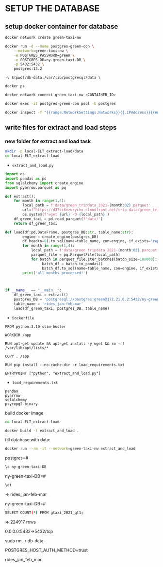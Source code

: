 # SETUP THE DATABASE

## setup docker container for database
```sh
docker network create green-taxi-nw
```

```sh
docker run -d --name postgres-green-con \
    --network=green-taxi-nw \
    -e POSTGRES_PASSWORD=green \
    -e POSTGRES_DB=ny-green-taxi-DB \
    -p 5432:5432 \
    postgres:13.2
```
    -v $(pwd)/db-data:/var/lib/postgresql/data \
```sh
docker ps
```
```sh
docker network connect green-taxi-nw <CONTAINER_ID>
```
```sh
docker exec -it postgres-green-con psql -U postgres 
```
```sh
docker inspect -f "{{range.NetworkSettings.Networks}}{{.IPAddress}}{{end}}" <CONTAINER_ID>
```

## write files for extract and load steps

### new folder for extract and load task
```sh
mkdir -p local-ELT_extract-load/data
cd local-ELT_extract-load
```

+ ``extract_and_load.py``
```python
import os
import pandas as pd 
from sqlalchemy import create_engine
import pyarrow.parquet as pq

def extract():
    for month in range(1,4):
        local_path = f'data/green_tripdata_2021-{month:02}.parquet'
        url=f"https://d37ci6vzurychx.cloudfront.net/trip-data/green_tripdata_2021-{month:02}.parquet"
        os.system(f'wget {url} -O {local_path}')
    df_green_taxi = pd.read_parquet(f'data/')
    return df_green_taxi

def load(df:pd.DataFrame, postgres_DB:str, table_name:str):
        engine = create_engine(postgres_DB)
        df.head(n=0).to_sql(name=table_name, con=engine, if_exists='replace')
        for month in range(1,4):
            local_path = f'data/green_tripdata_2021-{month:02}.parquet'
            parquet_file = pq.ParquetFile(local_path)
            for batch in parquet_file.iter_batches(batch_size=100000):
                 batch_df = batch.to_pandas()
                 batch_df.to_sql(name=table_name, con=engine, if_exists='append', index=False)
        print('all months processed!')

        

if __name__ == "__main__": 
    df_green_taxi = extract()
    postgres_DB = 'postgresql://postgres:green@172.21.0.2:5432/ny-green-taxi-DB'
    table_name = 'rides_jan-feb-mar'
    load(df_green_taxi, postgres_DB, table_name) 
```
+ ``Dockerfile``
```docker
FROM python:3.10-slim-buster 

WORKDIR /app

RUN apt-get update && apt-get install -y wget && rm -rf /var/lib/apt/lists/*

COPY . /app 

RUN pip install --no-cache-dir -r load_requirements.txt

ENTRYPOINT ["python", "extract_and_load.py"]
```


+ ``load_requirements.txt``
```text
pandas
pyarrow
sqlalchemy
psycopg2-binary
```

build docker image
```sh 
cd local-ELT_extract-load
```

```sh
docker build -t extract_and_load .
```

fill database with data:
```sh
docker run --rm -it --network=green-taxi-nw extract_and_load
```

postgres=#
```sh
\c ny-green-taxi-DB
```

ny-green-taxi-DB=#
```sh
\dt
```
=> rides_jan-feb-mar

ny-green-taxi-DB=#
```sh
SELECT COUNT(*) FROM gtaxi_2021_qt1;
```

=> 224917 rows

 0.0.0.0:5432->5432/tcp 

 sudo rm -r db-data

 POSTGRES_HOST_AUTH_METHOD=trust

 rides_jan_feb_mar